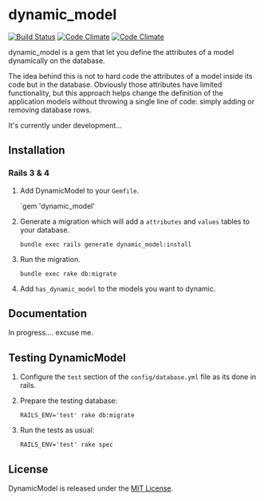 dynamic_model
=============

[![Build Status](https://secure.travis-ci.org/rmoliva/dynamic_model.png)](http://travis-ci.org/rmoliva/dynamic_model)
[![Code Climate](https://codeclimate.com/github/rmoliva/dynamic_model.png)](https://codeclimate.com/github/rmoliva/dynamic_model)
[![Code Climate](https://codeclimate.com/github/rmoliva/dynamic_model/coverage.png)](https://codeclimate.com/github/rmoliva/dynamic_model)

dynamic_model is a gem that let you define the attributes of a model dynamically on the database.

The idea behind this is not to hard code the attributes of a model inside its code but in the database.
Obviously those attributes have limited functionality, but this approach helps change the definition of the application models without throwing a single line of code: simply adding or removing database rows.

It's currently under development... 

## Installation

### Rails 3 & 4

1. Add DynamicModel to your `Gemfile`.

    `gem 'dynamic_model'

2. Generate a migration which will add a `attributes` and `values` tables to your database.

    `bundle exec rails generate dynamic_model:install`

3. Run the migration.

    `bundle exec rake db:migrate`

4. Add `has_dynamic_model` to the models you want to dynamic.

## Documentation

In progress.... excuse me.


## Testing DynamicModel

1. Configure the `test` section of the `config/database.yml` file as its done in rails.

2. Prepare the testing database:

    `RAILS_ENV='test' rake db:migrate`
    
3. Run the tests as usual:

    `RAILS_ENV='test' rake spec`

## License

DynamicModel is released under the [MIT License](http://www.opensource.org/licenses/MIT).

